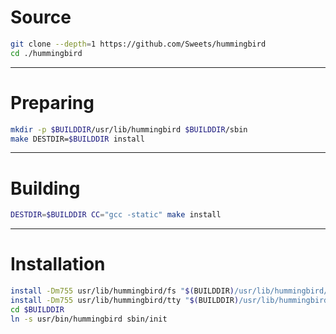 # Source

```sh
git clone --depth=1 https://github.com/Sweets/hummingbird
cd ./hummingbird
```

---

# Preparing

```sh
mkdir -p $BUILDDIR/usr/lib/hummingbird $BUILDDIR/sbin
make DESTDIR=$BUILDDIR install
```

---

# Building

```sh
DESTDIR=$BUILDDIR CC="gcc -static" make install
```

---

# Installation

```sh
install -Dm755 usr/lib/hummingbird/fs "$(BUILDDIR)/usr/lib/hummingbird/fs"
install -Dm755 usr/lib/hummingbird/tty "$(BUILDDIR)/usr/lib/hummingbird/tty"
cd $BUILDDIR
ln -s usr/bin/hummingbird sbin/init
```
